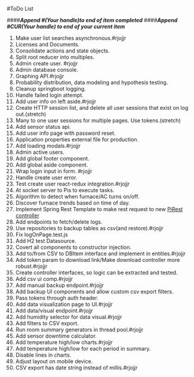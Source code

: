 #ToDo List

####***Append #(Your handle)to end of item completed***
####***Append #CUR(Your handle) to end of your current item***

1. Make user list searches asynchronous.#rjojjr
2. Licenses and Documents.
2. Consolidate actions and state objects.
3. Split root reducer into multiples.
4. Admin create user. #rjojjr
5. Admin database console.
6. Graphing API.#rjojjr
7. Probability distribution, data modeling and hypothesis testing.
8. Cleanup springboot logging.
9. Handle failed login attempt.
10. Add user info on left aside.#rjojjr
11. Create HTTP session list, and delete all user sessions that exist on log out.(stretch)
12. Many to one user sessions for multiple pages. Use tokens.(stretch)
13. Add sensor status api.
14. Add user info page with password reset.
15. Application properties external file for production.
16. Add loading modals.#rjojjr
17. Admin active users.
18. Add global footer component.
19. Add global aside component.
20. Wrap login input in form. #rjojjr
21. Handle create user error.
22. Test create user react-redux integration.#rjojjr
23. At socket server to Pis to execute tasks.
24. Algorithm to detect when furnace/AC turns on/off.
25. Discover furnace trends based on time of day.
26. Implement Spring Rest Template to make rest request to new [PiRest controller](https://github.com/rjojjr/PiScalaRestController)
27. Add endpoints to fetch/delete logs.
28. Use repositories to backup tables as csv(and restore).#rjojjr
29. Fix logOnPage.test.js
30. Add H2 test Datasource.
31. Covert all components to constructor injection.
32. Add to/from CSV to DBItem interface and implement in entities.#rjojjr
33. Add token param to download link/Make download controller more robust.#rjojjr
34. Create controller interfaces, so logic can be extracted and tested.
35. Add csv ui comp.#rjojjr
36. Add manual backup endpoint.#rjojjr
37. Add backup UI components and allow custom csv export filters. 
38. Pass tokens through auth header.
39. Add data visualization page to UI.#rjojjr
40. Add data/visual endpoint.#rjojjr
41. Add humidity selector for data visual.#rjojjr
42. Add filters to CSV export.
43. Run room summary generators in thread pool.#rjojjr
44. Add sensor downtime calculator.
45. Add temperature high/low charts.#rjojjr
46. Add temperature high/low for each period in summary.
47. Disable lines in charts.
48. Adjust layout on mobile device.
49. CSV export has date string instead of millis.#rjojjr